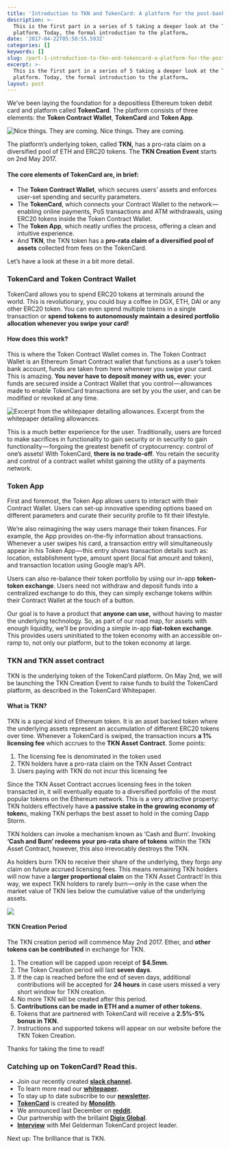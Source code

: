 ```yaml
---
title: 'Introduction to TKN and TokenCard: A platform for the post-bank era.'
description: >-
  This is the first part in a series of 5 taking a deeper look at the TokenCard
  platform. Today, the formal introduction to the platform…
date: '2017-04-22T05:50:55.593Z'
categories: []
keywords: []
slug: /part-1-introduction-to-tkn-and-tokencard-a-platform-for-the-post-bank-era
excerpt: >-
  This is the first part in a series of 5 taking a deeper look at the TokenCard
  platform. Today, the formal introduction to the platform…
layout: post
---
```


We’ve been laying the foundation for a depositless Ethereum token debit card and platform called **TokenCard**. The platform consists of three elements: the **Token Contract Wallet**, **TokenCard** and **Token App**.

![Nice things. They are coming.](/images/1__ZnjpqXJMF3ulAatwBVXW4Q.png)
Nice things. They are coming.

The platform’s underlying token, called **TKN,** has a pro-rata claim on a diversified pool of ETH and ERC20 tokens. The **TKN Creation Event** starts on 2nd May 2017.

#### The core elements of TokenCard are, in brief:

*   The **Token Contract Wallet**, which  secures users’ assets and enforces user-set spending and security parameters.
*   The **TokenCard**, which connects your Contract Wallet to the network — enabling online payments, PoS transactions and ATM withdrawals, using ERC20 tokens inside the Token Contract Wallet.
*   The **Token App**, which neatly unifies the process, offering a clean and intuitive experience.
*   And **TKN**, the TKN token has a **pro-rata claim of a diversified pool of assets** collected from fees on the TokenCard.

Let’s have a look at these in a bit more detail.

### **TokenCard and Token Contract Wallet**

TokenCard allows you to spend ERC20 tokens at terminals around the world. This is revolutionary, you could buy a coffee in DGX, ETH, DAI or any other ERC20 token. You can even spend multiple tokens in a single transaction or **spend tokens to autonomously maintain a desired portfolio allocation whenever you swipe your card!**

#### **How does this work?**

This is where the Token Contract Wallet comes in. The Token Contract Wallet is an Ethereum Smart Contract wallet that functions as a user’s token bank account, funds are taken from here whenever you swipe your card. This is amazing. **You never have to deposit money with us, ever**: your funds are secured inside a Contract Wallet that you control — allowances made to enable TokenCard transactions are set by you the user, and can be modified or revoked at any time.

![Excerpt from the whitepaper detailing allowances.](/images/1____my6Xp1Ozr__u0JqK3Li8Pw.png)
Excerpt from the whitepaper detailing allowances.

This is a much better experience for the user. Traditionally, users are forced to make sacrifices in functionality to gain security or in security to gain functionality — forgoing the greatest benefit of cryptocurrency: control of one’s assets! With TokenCard, **there is no trade-off**. You retain the security and control of a contract wallet whilst gaining the utility of a payments network.

### **Token App**

First and foremost, the Token App allows users to interact with their Contract Wallet. Users can set-up innovative spending options based on different parameters and curate their security profile to fit their lifestyle.

We’re also reimagining the way users manage their token finances. For example, the App provides on-the-fly information about transactions. Whenever a user swipes his card, a transaction entry will simultaneously appear in his Token App — this entry shows transaction details such as: location, establishment type, amount spent (local fiat amount and token), and transaction location using Google map’s API.

Users can also re-balance their token portfolio by using our in-app **token-token exchange**. Users need not withdraw and deposit funds into a centralized exchange to do this, they can simply exchange tokens within their Contract Wallet at the touch of a button.

Our goal is to have a product that **anyone can use,** without having to master the underlying technology. So, as part of our road map, for assets with enough liquidity, we’ll be providing a simple in-app **fiat-token exchange**. This provides users uninitiated to the token economy with an accessible on-ramp to, not only our platform, but to the token economy at large.

### **TKN and TKN asset contract**

TKN is the underlying token of the TokenCard platform. On May 2nd, we will be launching the TKN Creation Event to raise funds to build the TokenCard platform, as described in the TokenCard Whitepaper.

#### **What is TKN?**

TKN is a special kind of Ethereum token. It is an asset backed token where the underlying assets represent an accumulation of different ERC20 tokens over time. Whenever a TokenCard is swiped, the transaction incurs **a 1% licensing fee** which accrues to the **TKN Asset Contract**. Some points:

1.  The licensing fee is denominated in the token used
2.  TKN holders have a pro-rata claim on the TKN Asset Contract
3.  Users paying with TKN do not incur this licensing fee

Since the TKN Asset Contract accrues licensing fees in the token transacted in, it will eventually equate to a diversified portfolio of the most popular tokens on the Ethereum network. This is a very attractive property: TKN holders effectively have **a passive stake in the growing economy of token**s, making TKN perhaps the best asset to hold in the coming Dapp Storm.

TKN holders can invoke a mechanism known as ‘Cash and Burn’. Invoking **‘Cash and Burn’ redeems your pro-rata share of tokens** within the TKN Asset Contract, however, this also irrevocably destroys the TKN.

As holders burn TKN to receive their share of the underlying, they forgo any claim on future accrued licensing fees. This means remaining TKN holders will now have a **larger proportional claim** on the TKN Asset Contract! In this way, we expect TKN holders to rarely burn — only in the case when the market value of TKN lies below the cumulative value of the underlying assets.

![](/images/1__XngohsxSUNjWNU01PAPIRw.png)

#### **TKN Creation Period**

The TKN creation period will commence May 2nd 2017. Ether, and **other tokens can be contributed** in exchange for TKN.

1.  The creation will be capped upon receipt of **$4.5mm**.
2.  The Token Creation period will last **seven days**.
3.  If the cap is reached before the end of seven days, additional contributions will be accepted for **24 hours** in case users missed a very short window for TKN creation.
4.  No more TKN will be created after this period.
5.  **Contributions can be made in ETH and a numer of other tokens.**
6.  Tokens that are partnered with TokenCard will receive a **2.5%-5% bonus in TKN.**
7.  Instructions and supported tokens will appear on our website before the TKN Token Creation.

Thanks for taking the time to read!

### Catching up on TokenCard? Read this.

*   Join our  recently created  [**slack channel**](https://tokencard-team.herokuapp.com/)**.**
*   To learn more read our [**whitepaper**](http://tokencard.io/tokencard_whitepaper.pdf)**.**
*   To stay up to date subscribe to our  [**newsletter**](http://eepurl.com/cpHoLf)**.**
*   [**TokenCard**](http://tokencard.io) is created by [**Monolith**](http://monolith.ventures).
*   We announced last December on [**reddit**](https://www.google.com/url?sa=t&rct=j&q=&esrc=s&source=web&cd=1&cad=rja&uact=8&ved=0ahUKEwj5j-3hqrfTAhUH4WMKHY5YBHMQFggkMAA&url=https%3A%2F%2Fwww.reddit.com%2Fr%2Fethereum%2Fcomments%2F5gtb7p%2Fintroducing_tokencard_the_ether_and_erc20%2F&usg=AFQjCNHlpRYzJOEAUDhMVF5HL7VXFE4KMw).
*   Our partnership with the brillaint [**Digix Global**](https://medium.com/@Digix/digix-global-and-monolith-studio-announce-a-strategic-partnership-to-create-a-secure-dgx-powered-71a52d1974f8).
*   [**Interview**](https://cointelegraph.com/news/podcast-mel-gelderman-venturing-into-the-web3) with Mel Gelderman TokenCard project leader.

Next up: The brilliance that is TKN.